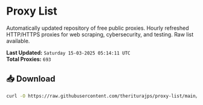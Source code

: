 # Proxy List

Automatically updated repository of free public proxies. Hourly refreshed HTTP/HTTPS proxies for web scraping, cybersecurity, and testing. Raw list available.

**Last Updated:** `Saturday 15-03-2025 05:14:11 UTC`  
**Total Proxies:** `693`

## 📥 Download
```bash
curl -O https://raw.githubusercontent.com/theriturajps/proxy-list/main/proxies.txt
